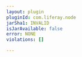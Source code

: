 ```yaml
---
layout: plugin
pluginId: com.liferay.node
jarSha1: INVALID
isJarAvailable: false
error: NONE
violations: []

---
```

